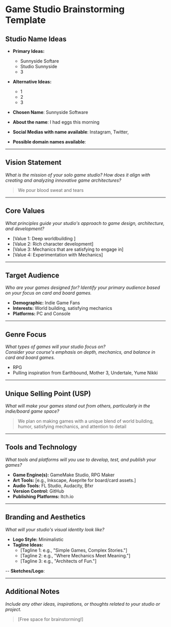 # Game Studio Brainstorming Template

## Studio Name Ideas
- **Primary Ideas:**
  - Sunnyside Softare
  - Studio Sunnyside
  - 3
- **Alternative Ideas:**
  - 1
  - 2
  - 3

- **Chosen Name**: Sunnyside Software
- **About the name**: I had eggs this morning
- **Social Medias with name available**: Instagram, Twitter, 
- **Possible domain names available**: 

---

## Vision Statement
*What is the mission of your solo game studio? How does it align with creating and analyzing innovative game architectures?*

> We pour blood sweat and tears

---

## Core Values
*What principles guide your studio's approach to game design, architecture, and development?*

- [Value 1: Deep worldbuilding ]
- [Value 2: Rich character development]
- [Value 3: Mechanics that are satisfying to engage in]
- [Value 4: Experimentation with Mechanics]

---

## Target Audience
*Who are your games designed for? Identify your primary audience based on your focus on card and board games.*

- **Demographic:** Indie Game Fans
- **Interests:** World building, satisfying mechanics
- **Platforms:** PC and Console

---

## Genre Focus
*What types of games will your studio focus on?*  
*Consider your course's emphasis on depth, mechanics, and balance in card and board games.*

- RPG
- Pulling inspiration from Earthbound, Mother 3, Undertale, Yume Nikki

---

## Unique Selling Point (USP)
*What will make your games stand out from others, particularly in the indie/board game space?*

> We plan on making games with a unique blend of world building, humor, satisfying mechanics, and attention to detail

---

## Tools and Technology
*What tools and platforms will you use to develop, test, and publish your games?*

- **Game Engine(s):** GameMake Studio, RPG Maker
- **Art Tools:** [e.g., Inkscape, Aseprite for board/card assets.]
- **Audio Tools:** FL Studio, Audacity, Bfxr
- **Version Control:** GitHub
- **Publishing Platforms:** Itch.io

---

## Branding and Aesthetics
*What will your studio's visual identity look like?*

- **Logo Style:** Minimalistic
- **Tagline Ideas:** 
  - [Tagline 1: e.g., "Simple Games, Complex Stories."]
  - [Tagline 2: e.g., "Where Mechanics Meet Meaning."]
  - [Tagline 3: e.g., "Architects of Fun."]

-- **Sketches/Logo**:

---

## Additional Notes
*Include any other ideas, inspirations, or thoughts related to your studio or project.*

> [Free space for brainstorming!]